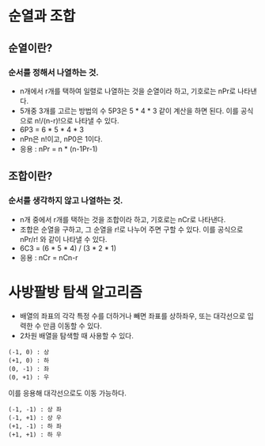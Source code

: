 # 순열과 조합
## 순열이란?
### 순서를 정해서 나열하는 것.
- n개에서 r개를 택하여 일렬로 나열하는 것을 순열이라 하고, 기호로는 nPr로 나타낸다.
- 5개중 3개를 고르는 방법의 수 5P3은 5 * 4 * 3 같이 계산을 하면 된다. 이를 공식으로 n!/(n-r)!으로 나타낼 수 있다.
- 6P3 = 6 * 5 * 4 * 3
- nPn은 n!이고, nP0은 1이다.
- 응용 : nPr = n * (n-1Pr-1)

## 조합이란?
### 순서를 생각하지 않고 나열하는 것.
- n개 중에서 r개를 택하는 것을 조합이라 하고, 기호로는 nCr로 나타낸다.
- 조합은 순열을 구하고, 그 순열을 r!로 나누어 주면 구할 수 있다. 이를 공식으로 nPr/r! 와 같이 나타낼 수 있다.
- 6C3 = (6 * 5 * 4) / (3 * 2 * 1)
- 응용 : nCr = nCn-r

# 사방팔방 탐색 알고리즘
- 배열의 좌표의 각각 특정 수를 더하거나 빼면 좌표를 상하좌우, 또는 대각선으로 입력한 수 만큼 이동할 수 있다. 
- 2차원 배열을 탐색할 때 사용할 수 있다.

```
(-1, 0) : 상
(+1, 0) : 하
(0, -1) : 좌
(0, +1) : 우
```
이를 응용해 대각선으로도 이동 가능하다.
```
(-1, -1) : 상 좌
(-1, +1) : 상 우
(+1, -1) : 하 좌
(+1, +1) : 하 우
```
